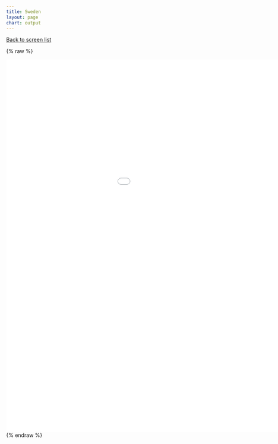 ```yaml
---
title: Sweden
layout: page
chart: output
---
```


[Back to screen list](../bond_screen.html)

{% raw %}
<iframe src="/charts/renders/sweden.html"
    style="max-width = 100%; max-height = 100%"
    sandbox="allow-same-origin allow-scripts"
    width="1200"
    height="1000"
    scrolling="no"
    seamless="seamless"
    frameborder="0">
</iframe>
{% endraw %}
